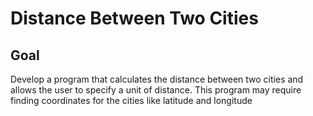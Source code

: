 # Distance Between Two Cities

## Goal

Develop a program that calculates the distance between two cities and allows the user to specify a unit of distance. This program may require finding coordinates for the cities like latitude and longitude
